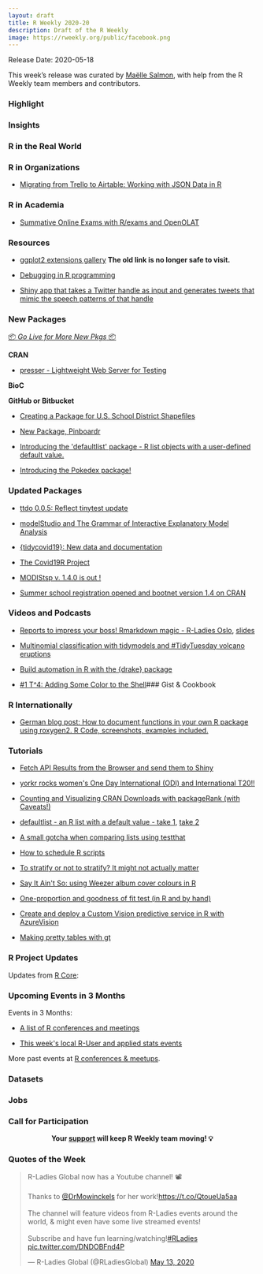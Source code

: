 ```yaml
---
layout: draft
title: R Weekly 2020-20
description: Draft of the R Weekly
image: https://rweekly.org/public/facebook.png
---
```


Release Date: 2020-05-18

This week’s release was curated by [Maëlle Salmon](https://twitter.com/ma_salmon), with help from the R Weekly team members and contributors.

###  Highlight



### Insights



### R in the Real World



###  R in Organizations

+ [Migrating from Trello to Airtable: Working with JSON Data in R](https://silvia.rbind.io/2020-05-12-trello-to-airtable/)

###  R in Academia

+ [Summative Online Exams with R/exams and OpenOLAT](http://www.R-exams.org/tutorials/openolat_exam/)

###  Resources

+ [ggplot2 extensions gallery](https://exts.ggplot2.tidyverse.org/) **The old link is no longer safe to visit.**

+ [Debugging in R programming](https://www.geeksforgeeks.org/debugging-in-r-programming/)

+ [Shiny app that takes a Twitter handle as input and generates tweets that mimic the speech patterns of that handle](https://github.com/serrat839/mRkov_shiny)

###  New Packages

<p class="added-hostname"><a href="https://rweekly.org/live" target="_blank" class="externalLink">📦 <i>Go Live for More New Pkgs</i> 📦</a></p>

**CRAN**

+ [presser - Lightweight Web Server for Testing](https://r-lib.github.io/presser/)

**BioC**



**GitHub or Bitbucket**

+ [Creating a Package for U.S. School District Shapefiles](https://ivelasq.rbind.io/blog/leaid-shapefiles/)

+ [New Package, Pinboardr](https://blog.rmhogervorst.nl/blog/2020/05/11/new-package-pinboardr/)

+ [Introducing the 'defaultlist' package - R list objects with a user-defined default value.](https://coolbutuseless.github.io/2020/05/13/introducing-the-defaultlist-package-r-list-objects-with-a-user-defined-default-value./)

+ [Introducing the Pokedex package!](https://dev.to/daveparr/introducing-the-pokedex-package-5416)

### Updated Packages

+ [ttdo 0.0.5: Reflect tinytest update](http://dirk.eddelbuettel.com/blog/2020/05/09#ttdo_0.0.5)

+ [modelStudio and The Grammar of Interactive Explanatory Model Analysis](https://medium.com/@ModelOriented/modelstudio-and-the-grammar-of-interactive-explanatory-model-analysis-5d274ab2d822?source=rss-57dd112ef71e------2)

+ [{tidycovid19}: New data and documentation](https://joachim-gassen.github.io/2020/05/tidycovid19-new-data-and-doc/)

+ [The Covid19R Project](http://imachordata.com/2020/05/07/the-covid19r-project/)

+ [MODIStsp v. 1.4.0 is out !](https://lbusett.netlify.com/post/modistsp-v-1-4-0-is-out/)

+ [Summer school registration opened and bootnet version 1.4 on CRAN](http://psychonetrics.org/2020/05/13/bootnet-version-1-4/)

###  Videos and Podcasts

+ [Reports to impress your boss! Rmarkdown magic - R-Ladies Oslo](https://www.youtube.com/watch), [slides](https://github.com/rladies/meetup-presentations_oslo)

+ [Multinomial classification with tidymodels and #TidyTuesday volcano eruptions](https://juliasilge.com/blog/multinomial-volcano-eruptions/)

+ [Build automation in R with the {drake} package](https://www.youtube.com/watch?v=yNHwM3N8bAQ)

+ [#1 T^4: Adding Some Color to the Shell](http://dirk.eddelbuettel.com/blog/2020/05/10#001_shell_colors)### Gist & Cookbook



### R Internationally

+ [German blog post: How to document functions in your own R package using roxygen2. R Code, screenshots, examples included.](https://statistik-dresden.de/archives/16054)

###  Tutorials

+ [Fetch API Results from the Browser and send them to Shiny](https://colinfay.me/api-from-client-shiny/)

+ [yorkr rocks women's One Day International (ODI) and International T20!!](https://gigadom.in/2020/05/09/yorkr-rocks-womens-one-day-international-odi-and-international-t20/)

+ [Counting and Visualizing CRAN Downloads with packageRank (with Caveats!)](https://blog.r-hub.io/2020/05/11/packagerank-intro/)

+ [defaultlist - an R list with a default value - take 1](https://coolbutuseless.github.io/2020/05/11/defaultlist-an-r-list-with-a-default-value/), [take 2](https://coolbutuseless.github.io/2020/05/12/defaultlist-an-r-list-with-a-user-defined-default-value.-take-2/)

+ [A small gotcha when comparing lists using testthat](https://statisticaloddsandends.wordpress.com/2020/05/11/a-small-gotcha-when-comparing-lists-using-testthat/)

+ [How to schedule R scripts](http://theautomatic.net/2020/05/12/how-to-schedule-r-scripts/?utm_source=rss&utm_medium=rss&utm_campaign=how-to-schedule-r-scripts)

+ [To stratify or not to stratify? It might not actually matter](https://www.rdatagen.net/post/to-stratify-or-not-to-stratify/)

+ [Say It Ain't So: using Weezer album cover colours in R](https://quantixed.org/2020/05/12/say-it-aint-so-using-weezer-album-cover-colours-in-r/)

+ [One-proportion and goodness of fit test (in R and by hand)](https://www.statsandr.com/blog/one-proportion-and-goodness-of-fit-test-in-r-and-by-hand/)

+ [Create and deploy a Custom Vision predictive service in R with AzureVision](https://blog.revolutionanalytics.com/2020/05/azurevision.html)

+ [Making pretty tables with gt](https://hfshr.netlify.app/posts/2020-05-02-pretty-tables-with-gt/)

<!--<div class="post-more-begin></div><div class="post-more-end"></div>-->

###  R Project Updates

Updates from [R Core](http://developer.r-project.org/blosxom.cgi/R-devel/NEWS):


###  Upcoming Events in 3 Months

Events in 3 Months:


+ [A list of R conferences and meetings](https://jumpingrivers.github.io/meetingsR/events.html)

+ [This week's local R-User and applied stats events](https://community.rstudio.com/c/irl)


More past events at [R conferences & meetups](https://conf.rweekly.org).


### Datasets

### Jobs




###  Call for Participation


<p class="hide-support added-hostname support-rweekly" style="text-align: center;font-weight: bold;">Your <a class="non-visited externalLink" href="https://www.patreon.com/rweekly" onclick="pas(this)">support</a> will keep R Weekly team moving! 💡</p>

###  Quotes of the Week

<blockquote class="twitter-tweet"><p lang="en" dir="ltr">R-Ladies Global now has a Youtube channel! 📽️<br><br>Thanks to <a href="https://twitter.com/DrMowinckels?ref_src=twsrc%5Etfw">@DrMowinckels</a> for her work!<a href="https://t.co/QtoueUa5aa">https://t.co/QtoueUa5aa</a><br><br>The channel will feature videos from R-Ladies events around the world, &amp; might even have some live streamed events!<br><br>Subscribe and have fun learning/watching!<a href="https://twitter.com/hashtag/RLadies?src=hash&amp;ref_src=twsrc%5Etfw">#RLadies</a> <a href="https://t.co/DNDOBFnd4P">pic.twitter.com/DNDOBFnd4P</a></p>&mdash; R-Ladies Global (@RLadiesGlobal) <a href="https://twitter.com/RLadiesGlobal/status/1260550793482174466?ref_src=twsrc%5Etfw">May 13, 2020</a></blockquote> 